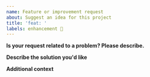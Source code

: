```yaml
---
name: Feature or improvement request
about: Suggest an idea for this project
title: 'feat: '
labels: enhancement 🚀
---
```


<!-- 
    Before submitting an issue, please consult our [documentation](https://decathlon.design). 
    Please make sure you are posting an issue pertaining to the Decathlon Design System. 

    Note that before opening an issue, you can chat maintainer of this project on channel
    #vitamin-ios in [Decathlon Design System's Slack(https://join.slack.com/t/decathlon-design/shared_invite/zt-ou0n9qas-n_oamDSVUIqvLqNO1LETJg).

    If you want to know how to contribute to this project, you can check our CONTRIBUTING file:
    https://github.com/Decathlon/vitamin-ios/blob/main/CONTRIBUTING.md

    If a section isn't adapted for your request, please remove it to avoid any unnecessary section.

    Thanks!
-->

**Is your request related to a problem? Please describe.**
<!-- A clear and concise description of what the problem is. Ex. I'm always frustrated when [...] -->

**Describe the solution you'd like**
<!-- A clear and concise description of what you want to happen. -->

**Additional context**
<!-- Add any other context or screenshots about the feature request here. -->
